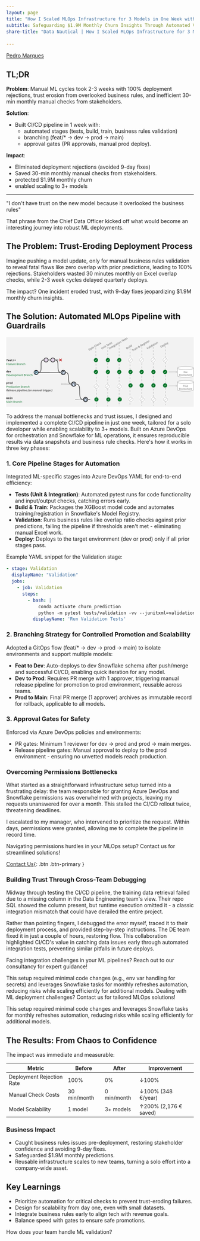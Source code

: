 ```yaml
---
layout: page
title: "How I Scaled MLOps Infrastructure for 3 Models in One Week with CI/CD"
subtitle: Safeguarding $1.9M Monthly Churn Insights Through Automated Validation and Gates
share-title: "Data Nautical | How I Scaled MLOps Infrastructure for 3 Models in One Week with CI/CD"

---
```


<!--
Tags:
#AWSOptimization #CloudCosts #DataEngineering #DevOps #CloudArchitecture
-->

[Pedro Marques](https://www.linkedin.com/in/paguasmar/)

## TL;DR

**Problem**: Manual ML cycles took 2-3 weeks with 100% deployment rejections, trust erosion from overlooked business rules, and inefficient 30-min monthly manual checks from stakeholders.

**Solution**: 
- Built CI/CD pipeline in 1 week with:
	- automated stages (tests, build, train, business rules validation)
	- branching (feat/* → dev → prod → main)
	- approval gates (PR approvals, manual prod deploy).

**Impact**:
- Eliminated deployment rejections (avoided 9-day fixes)
- Saved 30-min monthly manual checks from stakeholders.
- protected $1.9M monthly churn
- enabled scaling to 3+ models

---

"I don't have trust on the new model because it overlooked the business rules"

That phrase from the Chief Data Officer kicked off what would become an interesting journey into robust ML deployments.

## The Problem: Trust-Eroding Deployment Process
Imagine pushing a model update, only for manual business rules validation to reveal fatal flaws like zero overlap with prior predictions, leading to 100% rejections. Stakeholders wasted 30 minutes monthly on Excel overlap checks, while 2-3 week cycles delayed quarterly deploys.

The impact? One incident eroded trust, with 9-day fixes jeopardizing $1.9M monthly churn insights.

## The Solution: Automated MLOps Pipeline with Guardrails

![](/imgs/case-studies/scaled-ml-infra/architecture_cicd.jpg)

To address the manual bottlenecks and trust issues, I designed and implemented a complete CI/CD pipeline in just one week, tailored for a solo developer while enabling scalability to 3+ models. Built on Azure DevOps for orchestration and Snowflake for ML operations, it ensures reproducible results via data snapshots and business rule checks. Here's how it works in three key phases:

### 1. Core Pipeline Stages for Automation
Integrated ML-specific stages into Azure DevOps YAML for end-to-end efficiency:

- **Tests (Unit & Integration)**: Automated pytest runs for code functionality and input/output checks, catching errors early.
- **Build & Train**: Packages the XGBoost model code and automates training/registration in Snowflake's Model Registry.
- **Validation**: Runs business rules like overlap ratio checks against prior predictions, failing the pipeline if thresholds aren't met - eliminating manual Excel work.
- **Deploy**: Deploys to the target environment (dev or prod) only if all prior stages pass.
    
Example YAML snippet for the Validation stage:
    
```yaml
- stage: Validation
  displayName: "Validation"
  jobs:
    - job: Validation
      steps:
        - bash: |
            conda activate churn_prediction
            python -m pytest tests/validation -vv --junitxml=validation_test_results.xml --val-model-version=$val_model_version --prev-month-preds=$prev_month_preds --curr-month-preds=$curr_month_preds
          displayName: 'Run Validation Tests'
```
    
### 2. Branching Strategy for Controlled Promotion and Scalability
Adopted a GitOps flow (feat/* → dev → prod → main) to isolate environments and support multiple models:

- **Feat to Dev**: Auto-deploys to dev Snowflake schema after push/merge and successful CI/CD, enabling quick iteration for any model.
- **Dev to Prod**: Requires PR merge with 1 approver, triggering manual release pipeline for promotion to prod environment, reusable across teams.
- **Prod to Main**: Final PR merge (1 approver) archives as immutable record for rollback, applicable to all models.

### 3. Approval Gates for Safety
Enforced via Azure DevOps policies and environments:
    
- PR gates: Minimum 1 reviewer for dev → prod and prod → main merges.
- Release pipeline gates: Manual approval to deploy to the prod environment - ensuring no unvetted models reach production.

### Overcoming Permissions Bottlenecks

What started as a straightforward infrastructure setup turned into a frustrating delay: the team responsible for granting Azure DevOps and Snowflake permissions was overwhelmed with projects, leaving my requests unanswered for over a month. This stalled the CI/CD rollout twice, threatening deadlines.

I escalated to my manager, who intervened to prioritize the request. Within days, permissions were granted, allowing me to complete the pipeline in record time.

Navigating permissions hurdles in your MLOps setup? Contact us for streamlined solutions!

[Contact Us](/contact){: .btn .btn-primary }

### Building Trust Through Cross-Team Debugging

Midway through testing the CI/CD pipeline, the training data retrieval failed due to a missing column in the Data Engineering team's view. Their repo SQL showed the column present, but runtime execution omitted it - a classic integration mismatch that could have derailed the entire project.

Rather than pointing fingers, I debugged the error myself, traced it to their deployment process, and provided step-by-step instructions. The DE team fixed it in just a couple of hours, restoring flow. This collaboration highlighted CI/CD's value in catching data issues early through automated integration tests, preventing similar pitfalls in future deploys.

Facing integration challenges in your ML pipelines? Reach out to our consultancy for expert guidance!

This setup required minimal code changes (e.g., env var handling for secrets) and leverages Snowflake tasks for monthly refreshes automation, reducing risks while scaling efficiently for additional models. Dealing with ML deployment challenges? Contact us for tailored MLOps solutions!

This setup required minimal code changes and leverages Snowflake tasks for monthly refreshes automation, reducing risks while scaling efficiently for additional models.

## The Results: From Chaos to Confidence

The impact was immediate and measurable:

| **Metric**                | **Before**       | **After**   | **Improvement**        |
| ------------------------- | ---------------- | ----------- | ---------------------- |
| Deployment Rejection Rate | 100%             | 0%          | ↓100%                  |
| Manual Check Costs        | 30 min/month     | 0 min/month | ↓100% (348 €/year)     |
| Model Scalability         | 1 model          | 3+ models   | ↑200% (2,176 € saved)  |

### Business Impact

- Caught business rules issues pre-deployment, restoring stakeholder confidence and avoiding 9-day fixes.
- Safeguarded $1.9M monthly predictions.
- Reusable infrastructure scales to new teams, turning a solo effort into a company-wide asset.

## Key Learnings

- Prioritize automation for critical checks to prevent trust-eroding failures.
- Design for scalability from day one, even with small datasets.
- Integrate business rules early to align tech with revenue goals.
- Balance speed with gates to ensure safe promotions.

How does your team handle ML validation?